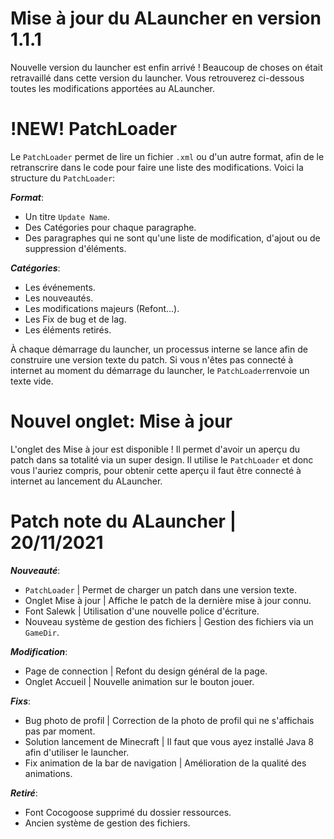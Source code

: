 # Mise à jour du ALauncher en version 1.1.1

Nouvelle version du launcher est enfin arrivé ! Beaucoup de choses on était retravaillé dans cette version du launcher. Vous retrouverez ci-dessous toutes les modifications apportées au ALauncher. 


# !NEW! PatchLoader

Le `PatchLoader` permet de lire un fichier `.xml` ou d'un autre format, afin de le retranscrire dans le code pour faire une liste des modifications. Voici la structure du `PatchLoader`:


_**Format**_:
- Un titre `Update Name`.
- Des Catégories pour chaque  paragraphe.
- Des paragraphes qui ne sont qu'une liste de modification, d'ajout ou de suppression d'éléments.

_**Catégories**_:
- Les événements.
- Les nouveautés.
- Les modifications majeurs (Refont...).
- Les Fix de bug et de lag.
- Les éléments retirés.

À chaque démarrage du launcher, un processus interne se lance afin de construire une version texte du patch. Si vous n'êtes pas connecté à internet au moment du démarrage du launcher, le `PatchLoader`renvoie un texte vide.

# Nouvel onglet: Mise à jour

L'onglet des Mise à jour est disponible ! Il permet d'avoir un aperçu du patch dans sa totalité via un super design. Il utilise le `PatchLoader` et donc vous l'auriez compris, pour obtenir cette aperçu il faut être connecté à internet au lancement du ALauncher.

# Patch note du ALauncher | 20/11/2021

_**Nouveauté**_:
- `PatchLoader` | Permet de charger un patch dans une version texte.
- Onglet Mise à jour | Affiche le patch de la dernière mise à jour connu.
- Font Salewk | Utilisation d'une nouvelle police d'écriture.
- Nouveau système de gestion des fichiers | Gestion des fichiers via un `GameDir`.

_**Modification**_:
- Page de connection | Refont du design général de la page.
- Onglet Accueil | Nouvelle animation sur le bouton jouer.

_**Fixs**_:
- Bug photo de profil | Correction de la photo de profil qui ne s'affichais pas par moment.
- Solution lancement de Minecraft | Il faut que vous ayez installé Java 8 afin d'utiliser le launcher.
- Fix animation de la bar de navigation | Amélioration de la qualité des animations.

_**Retiré**_:
- Font Cocogoose supprimé du dossier ressources.
- Ancien système de gestion des fichiers.
